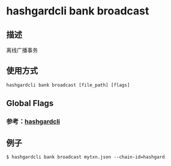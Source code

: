 # hashgardcli bank broadcast

## 描述

离线广播事务

## 使用方式

```
hashgardcli bank broadcast [file_path] [flags]
```
## Global Flags

 ### 参考：[hashgardcli](../README.md)
 
## 例子

```
$ hashgardcli bank broadcast mytxn.json --chain-id=hashgard
```

